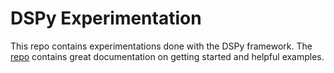 # DSPy Experimentation

This repo contains experimentations done with the DSPy framework. The [repo]((https://github.com/stanfordnlp/dspy)) contains great documentation on getting started and helpful examples.
